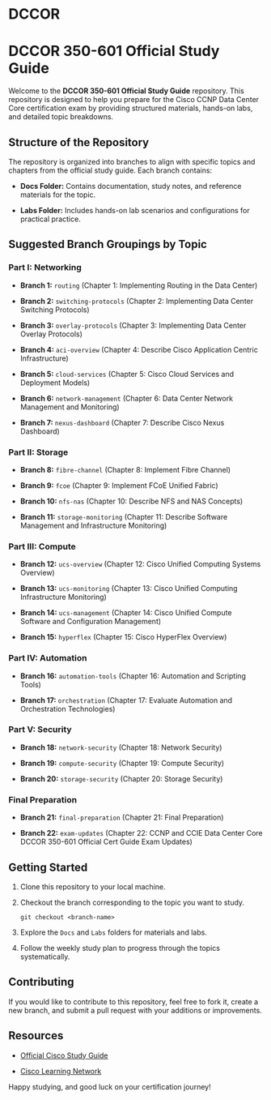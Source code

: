 # DCCOR

# DCCOR 350-601 Official Study Guide

Welcome to the **DCCOR 350-601 Official Study Guide** repository. This repository is designed to help you prepare for the Cisco CCNP Data Center Core certification exam by providing structured materials, hands-on labs, and detailed topic breakdowns.

## Structure of the Repository

The repository is organized into branches to align with specific topics and chapters from the official study guide. Each branch contains:

- **Docs Folder:** Contains documentation, study notes, and reference materials for the topic.
    
- **Labs Folder:** Includes hands-on lab scenarios and configurations for practical practice.
    

## Suggested Branch Groupings by Topic

### Part I: Networking

- **Branch 1:** `routing` (Chapter 1: Implementing Routing in the Data Center)
    
- **Branch 2:** `switching-protocols` (Chapter 2: Implementing Data Center Switching Protocols)
    
- **Branch 3:** `overlay-protocols` (Chapter 3: Implementing Data Center Overlay Protocols)
    
- **Branch 4:** `aci-overview` (Chapter 4: Describe Cisco Application Centric Infrastructure)
    
- **Branch 5:** `cloud-services` (Chapter 5: Cisco Cloud Services and Deployment Models)
    
- **Branch 6:** `network-management` (Chapter 6: Data Center Network Management and Monitoring)
    
- **Branch 7:** `nexus-dashboard` (Chapter 7: Describe Cisco Nexus Dashboard)
    

### Part II: Storage

- **Branch 8:** `fibre-channel` (Chapter 8: Implement Fibre Channel)
    
- **Branch 9:** `fcoe` (Chapter 9: Implement FCoE Unified Fabric)
    
- **Branch 10:** `nfs-nas` (Chapter 10: Describe NFS and NAS Concepts)
    
- **Branch 11:** `storage-monitoring` (Chapter 11: Describe Software Management and Infrastructure Monitoring)
    

### Part III: Compute

- **Branch 12:** `ucs-overview` (Chapter 12: Cisco Unified Computing Systems Overview)
    
- **Branch 13:** `ucs-monitoring` (Chapter 13: Cisco Unified Computing Infrastructure Monitoring)
    
- **Branch 14:** `ucs-management` (Chapter 14: Cisco Unified Compute Software and Configuration Management)
    
- **Branch 15:** `hyperflex` (Chapter 15: Cisco HyperFlex Overview)
    

### Part IV: Automation

- **Branch 16:** `automation-tools` (Chapter 16: Automation and Scripting Tools)
    
- **Branch 17:** `orchestration` (Chapter 17: Evaluate Automation and Orchestration Technologies)
    

### Part V: Security

- **Branch 18:** `network-security` (Chapter 18: Network Security)
    
- **Branch 19:** `compute-security` (Chapter 19: Compute Security)
    
- **Branch 20:** `storage-security` (Chapter 20: Storage Security)
    

### Final Preparation

- **Branch 21:** `final-preparation` (Chapter 21: Final Preparation)
    
- **Branch 22:** `exam-updates` (Chapter 22: CCNP and CCIE Data Center Core DCCOR 350-601 Official Cert Guide Exam Updates)
    

## Getting Started

1. Clone this repository to your local machine.
    
2. Checkout the branch corresponding to the topic you want to study.
    
    ```
    git checkout <branch-name>
    ```
    
3. Explore the `Docs` and `Labs` folders for materials and labs.
    
4. Follow the weekly study plan to progress through the topics systematically.
    

## Contributing

If you would like to contribute to this repository, feel free to fork it, create a new branch, and submit a pull request with your additions or improvements.

## Resources

- [Official Cisco Study Guide](https://www.cisco.com)
    
- [Cisco Learning Network](https://learningnetwork.cisco.com)
    

Happy studying, and good luck on your certification journey!